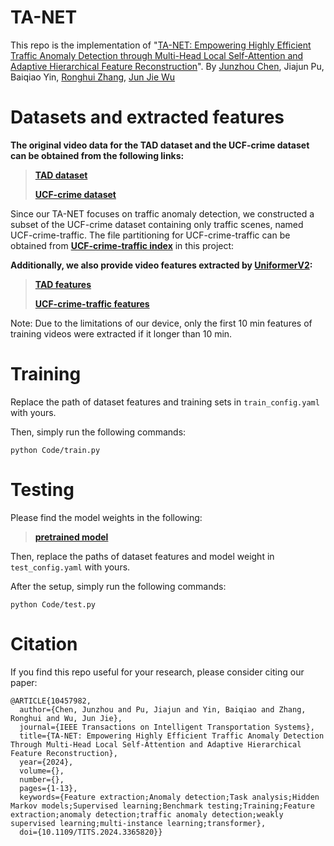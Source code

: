 # TA-NET
This repo is the implementation of "[TA-NET: Empowering Highly Efficient Traffic Anomaly Detection through Multi-Head Local Self-Attention and Adaptive Hierarchical Feature Reconstruction](https://ieeexplore.ieee.org/document/10457982)". By [Junzhou Chen](https://scholar.google.com/citations?user=Uz0U5UIAAAAJ&hl=zh-CN&oi=ao), Jiajun Pu, Baiqiao Yin, [Ronghui Zhang](https://ise.sysu.edu.cn/teacher/teacher02/1362395.htm), [Jun Jie Wu](https://www.durham.ac.uk/staff/junjie-wu/)

# Datasets and extracted features
**The original video data for the TAD dataset and the UCF-crime dataset can be obtained from the following links:**
> [**TAD dataset**](https://github.com/ktr-hubrt/WSAL)
> 
> [**UCF-crime dataset**](https://www.crcv.ucf.edu/projects/real-world/)

Since our TA-NET focuses on traffic anomaly detection, we constructed a subset of the UCF-crime dataset containing only traffic scenes, named UCF-crime-traffic. The file partitioning for UCF-crime-traffic can be obtained from [**UCF-crime-traffic index**](https://github.com/VFWm614/TA-NET/tree/4485be41ba86014173001b57a49701de40e6f27e/UCF-crime-traffic%20index) in this project:


**Additionally, we also provide video features extracted by [UniformerV2](https://github.com/OpenGVLab/UniFormerV2):**

> [**TAD features**](https://1drv.ms/u/s!AjBCIlm4rsXenUCWS5MGu4H4qpBn?e=heWYaB)
> 
> [**UCF-crime-traffic features**](https://1drv.ms/u/s!AjBCIlm4rsXenULO0CPe0fQuoZof?e=zVTkiA) 

Note: Due to the limitations of our device, only the first 10 min features of training videos were extracted if it longer than 10 min.

# Training
Replace the path of dataset features and training sets in `train_config.yaml` with yours.

Then, simply run the following commands:

```
python Code/train.py
```

# Testing
Please find the model weights in the following:
> [**pretrained model**](https://1drv.ms/f/s!AjBCIlm4rsXenUN507nR1chiacwT?e=A7C6bJ)

Then, replace the paths of dataset features and model weight in `test_config.yaml` with yours.

After the setup, simply run the following commands:

```
python Code/test.py
```

# Citation
If you find this repo useful for your research, please consider citing our paper:

```
@ARTICLE{10457982,
  author={Chen, Junzhou and Pu, Jiajun and Yin, Baiqiao and Zhang, Ronghui and Wu, Jun Jie},
  journal={IEEE Transactions on Intelligent Transportation Systems}, 
  title={TA-NET: Empowering Highly Efficient Traffic Anomaly Detection Through Multi-Head Local Self-Attention and Adaptive Hierarchical Feature Reconstruction}, 
  year={2024},
  volume={},
  number={},
  pages={1-13},
  keywords={Feature extraction;Anomaly detection;Task analysis;Hidden Markov models;Supervised learning;Benchmark testing;Training;Feature extraction;anomaly detection;traffic anomaly detection;weakly supervised learning;multi-instance learning;transformer},
  doi={10.1109/TITS.2024.3365820}}
```
